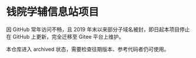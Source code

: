 # 钱院学辅信息站项目

因 GitHub 常年访问不畅，且 2019 年末以来部分子域名被封，即日起本项目停止在 GitHub 上更新，完全迁移至 Gitee 平台上维护。

本仓库进入 archived 状态，需要检查往期版本、参考代码者仍可使用。
